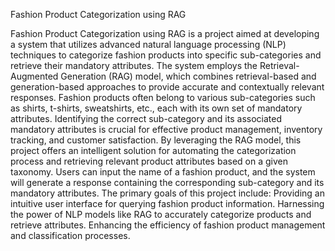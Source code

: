 Fashion Product Categorization using
RAG

Fashion Product Categorization using RAG is a project aimed at developing a
system that utilizes advanced natural language processing (NLP) techniques to
categorize fashion products into specific sub-categories and retrieve their
mandatory attributes. The system employs the Retrieval-Augmented Generation
(RAG) model, which combines retrieval-based and generation-based approaches
to provide accurate and contextually relevant responses.
Fashion products often belong to various sub-categories such as shirts, t-shirts,
sweatshirts, etc., each with its own set of mandatory attributes. Identifying the
correct sub-category and its associated mandatory attributes is crucial for
effective product management, inventory tracking, and customer satisfaction.
By leveraging the RAG model, this project offers an intelligent solution for
automating the categorization process and retrieving relevant product attributes
based on a given taxonomy. Users can input the name of a fashion product, and
the system will generate a response containing the corresponding sub-category
and its mandatory attributes.
The primary goals of this project include:
Providing an intuitive user interface for querying fashion product information.
Harnessing the power of NLP models like RAG to accurately categorize products
and retrieve attributes.
Enhancing the efficiency of fashion product management and
classification processes.

